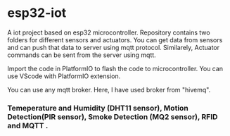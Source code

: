 # esp32-iot

A iot project based on esp32 microcontroller. Repository contains two folders for different sensors and actuators.
You can get data from sensors and can push that data to server using mqtt protocol. Similarely, Actuator commands can be sent from the server using
mqtt. 

Import the code in PlatformIO to flash the code to microcontroller. You can use VScode with PlatformIO extension.

You can use any mqtt broker. Here, I have used broker from "hivemq". 

### Temeperature and Humidity (DHT11 sensor), Motion Detection(PIR sensor), Smoke Detection (MQ2 sensor), RFID and MQTT .
